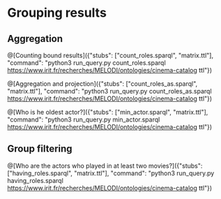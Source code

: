 # Grouping results

## Aggregation

@[Counting bound results]({"stubs": ["count_roles.sparql", "matrix.ttl"], "command": "python3 run_query.py count_roles.sparql https://www.irit.fr/recherches/MELODI/ontologies/cinema-catalog ttl"})

@[Aggregation and projection]({"stubs": ["count_roles_as.sparql", "matrix.ttl"], "command": "python3 run_query.py count_roles_as.sparql https://www.irit.fr/recherches/MELODI/ontologies/cinema-catalog ttl"})

@[Who is he oldest actor?]({"stubs": ["min_actor.sparql", "matrix.ttl"], "command": "python3 run_query.py min_actor.sparql https://www.irit.fr/recherches/MELODI/ontologies/cinema-catalog ttl"})

## Group filtering
@[Who are the actors who played in at least two movies?]({"stubs": ["having_roles.sparql", "matrix.ttl"], "command": "python3 run_query.py having_roles.sparql https://www.irit.fr/recherches/MELODI/ontologies/cinema-catalog ttl"})
